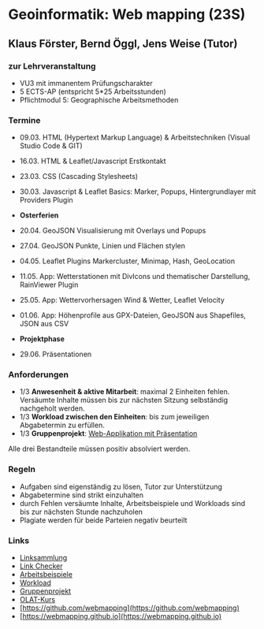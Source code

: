 # Geoinformatik: Web mapping (23S)

## Klaus Förster, Bernd Öggl, Jens Weise (Tutor)

### zur Lehrveranstaltung

* VU3 mit immanentem Prüfungscharakter
* 5 ECTS-AP (entspricht 5*25 Arbeitsstunden)
* Pflichtmodul 5: Geographische Arbeitsmethoden

### Termine

* 09.03. HTML (Hypertext Markup Language) & Arbeitstechniken (Visual Studio Code & GIT)
* 16.03. HTML & Leaflet/Javascript Erstkontakt
* 23.03. CSS (Cascading Stylesheets)
* 30.03. Javascript & Leaflet Basics: Marker, Popups, Hintergrundlayer mit Providers Plugin

* **Osterferien**

* 20.04. GeoJSON Visualisierung mit Overlays und  Popups
* 27.04. GeoJSON Punkte, Linien und Flächen stylen
* 04.05. Leaflet Plugins Markercluster, Minimap, Hash, GeoLocation
* 11.05. App: Wetterstationen mit DivIcons und thematischer Darstellung, RainViewer Plugin
* 25.05. App: Wettervorhersagen Wind & Wetter, Leaflet Velocity
* 01.06. App: Höhenprofile aus GPX-Dateien, GeoJSON aus Shapefiles, JSON aus CSV

* **Projektphase**

* 29.06.  Präsentationen

### Anforderungen

* 1/3 **Anwesenheit & aktive Mitarbeit**: maximal 2 Einheiten fehlen. Versäumte Inhalte müssen bis zur nächsten Sitzung selbständig nachgeholt werden.
* 1/3 **Workload zwischen den Einheiten**: bis zum jeweiligen Abgabetermin zu erfüllen.
* 1/3 **Gruppenprojekt**: [Web-Applikation mit Präsentation](https://webmapping.github.io/projects)

Alle drei Bestandteile müssen positiv absolviert werden.

### Regeln

* Aufgaben sind eigenständig zu lösen, Tutor zur Unterstützung
* Abgabetermine sind strikt einzuhalten
* durch Fehlen versäumte Inhalte, Arbeitsbeispiele und Workloads sind bis zur nächsten Stunde nachzuholen
* Plagiate werden für beide Parteien negativ beurteilt

### Links

* [Linksammlung](https://webmapping.github.io/links)
* [Link Checker](https://webmapping.github.io/linkchecker.html)
* [Arbeitsbeispiele](https://webmapping.github.io/examples)
* [Workload](https://webmapping.github.io/workload/index)
* [Gruppenprojekt](https://webmapping.github.io/projects)
* [OLAT-Kurs](https://lms.uibk.ac.at/url/RepositoryEntry/5400232120)
* [https://github.com/webmapping](https://github.com/webmapping)
* [https://webmapping.github.io](https://webmapping.github.io)
